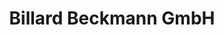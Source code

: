 ---
title: "Billard Beckmann GmbH"
url: /kaiserslautern/billard-beckmann-gmbh-denisstrasse/
shop: Allgemein
---